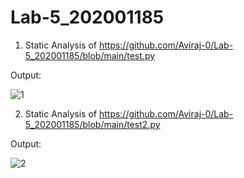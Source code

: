 # Lab-5_202001185
1. Static Analysis of
 https://github.com/Aviraj-0/Lab-5_202001185/blob/main/test.py

Output:

![1](https://user-images.githubusercontent.com/124194684/225574016-8be1abef-4a94-44d0-af81-3ea5a6f20870.png)

2. Static Analysis of https://github.com/Aviraj-0/Lab-5_202001185/blob/main/test2.py

Output:

![2](https://user-images.githubusercontent.com/124194684/225576993-22aeb8fd-23b6-48ad-bf19-90783d35fdb5.png)
